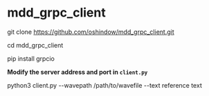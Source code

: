 # mdd_grpc_client
git clone https://github.com/oshindow/mdd_grpc_client.git

cd mdd_grpc_client

pip install grpcio

**Modify the server address and port in `client.py`**

python3 client.py --wavepath /path/to/wavefile --text reference text
